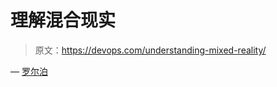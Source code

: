 # 理解混合现实

> 原文：<https://devops.com/understanding-mixed-reality/>

— [罗尔泊](https://devops.com/author/breselman/)
